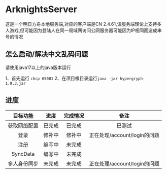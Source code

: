 # ArknightsServer
这是一个明日方舟本地服务端,对应的客户端是CN 2.4.61,该服务端理论上支持多人游戏,但可能因为登陆人在同一局域网访问公网服务器可能因为IP相同而造成串号的情况
## 怎么启动/解决中文乱码问题
请使用java17以上的java版本运行

1、首先运行 `chcp 65001`
2、在项目根目录运行`java -jar hypergryph-1.9.3.jar`

## 进度
| 目标功能 | 进度 | 完成情况 | 备注 |
|:---:|:---:|:---:|:---:|
| 获取网络配置 | 已完成 | 已完成 | 已测试 |
| 登录 | 修补中 | 修补中 | 正在处理/account/login的问题 |
| 注册 | 编写中 | 未完成 |  |
| SyncData | 编写中 | 未完成 |  |
| 多人身份同步 | 未完成 | 未完成 | 正在处理/account/login的问题 |
